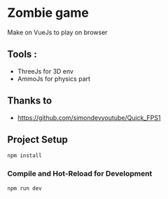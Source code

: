 # Zombie game
Make on VueJs to play on browser 

## Tools : 
* ThreeJs for 3D env
* AmmoJs for physics part

## Thanks to 
* https://github.com/simondevyoutube/Quick_FPS1


## Project Setup

```sh
npm install
```

### Compile and Hot-Reload for Development

```sh
npm run dev
```

